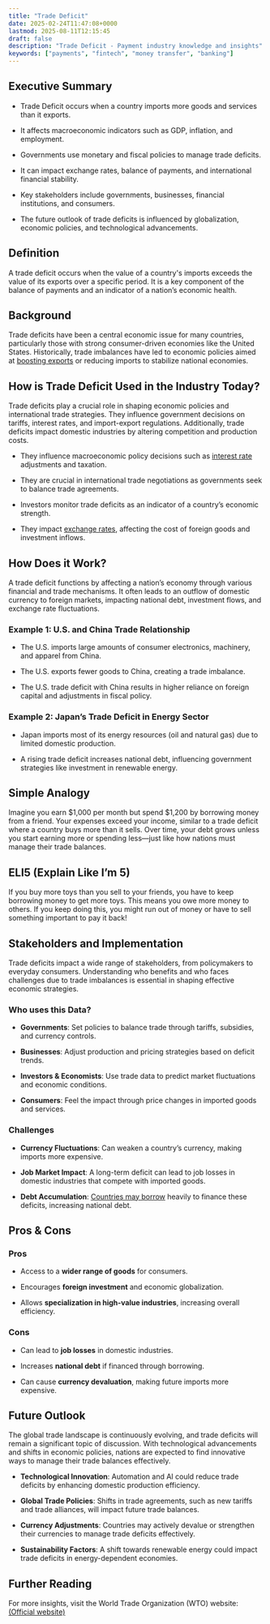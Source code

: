```yaml
---
title: "Trade Deficit"
date: 2025-02-24T11:47:08+0000
lastmod: 2025-08-11T12:15:45
draft: false
description: "Trade Deficit - Payment industry knowledge and insights"
keywords: ["payments", "fintech", "money transfer", "banking"]
---
```


## Executive Summary

- Trade Deficit occurs when a country imports more goods and services than it exports.

- It affects macroeconomic indicators such as GDP, inflation, and employment.

- Governments use monetary and fiscal policies to manage trade deficits.

- It can impact exchange rates, balance of payments, and international financial stability.

- Key stakeholders include governments, businesses, financial institutions, and consumers.

- The future outlook of trade deficits is influenced by globalization, economic policies, and technological advancements.

## Definition

A trade deficit occurs when the value of a country's imports exceeds the value of its exports over a specific period. It is a key component of the balance of payments and an indicator of a nation’s economic health.

## Background 

Trade deficits have been a central economic issue for many countries, particularly those with strong consumer-driven economies like the United States. Historically, trade imbalances have led to economic policies aimed at [boosting exports](https://faisalkhanllc.xyz/resources/payments-wiki/t/trade-surplus/) or reducing imports to stabilize national economies.

## How is Trade Deficit Used in the Industry Today?

Trade deficits play a crucial role in shaping economic policies and international trade strategies. They influence government decisions on tariffs, interest rates, and import-export regulations. Additionally, trade deficits impact domestic industries by altering competition and production costs.

- They influence macroeconomic policy decisions such as [interest rate](https://faisalkhanllc.xyz/resources/payments-wiki/i/interest/interest-rates/) adjustments and taxation.

- They are crucial in international trade negotiations as governments seek to balance trade agreements.

- Investors monitor trade deficits as an indicator of a country’s economic strength.

- They impact [exchange rates](https://faisalkhanllc.xyz/resources/payments-wiki/e/exchange-rate/), affecting the cost of foreign goods and investment inflows.

## How Does it Work? 

A trade deficit functions by affecting a nation’s economy through various financial and trade mechanisms. It often leads to an outflow of domestic currency to foreign markets, impacting national debt, investment flows, and exchange rate fluctuations.

### Example 1: U.S. and China Trade Relationship

- The U.S. imports large amounts of consumer electronics, machinery, and apparel from China.

- The U.S. exports fewer goods to China, creating a trade imbalance.

- The U.S. trade deficit with China results in higher reliance on foreign capital and adjustments in fiscal policy.

### Example 2: Japan’s Trade Deficit in Energy Sector

- Japan imports most of its energy resources (oil and natural gas) due to limited domestic production.

- A rising trade deficit increases national debt, influencing government strategies like investment in renewable energy.

## Simple Analogy 

Imagine you earn $1,000 per month but spend $1,200 by borrowing money from a friend. Your expenses exceed your income, similar to a trade deficit where a country buys more than it sells. Over time, your debt grows unless you start earning more or spending less—just like how nations must manage their trade balances.

## ELI5 (Explain Like I’m 5)

If you buy more toys than you sell to your friends, you have to keep borrowing money to get more toys. This means you owe more money to others. If you keep doing this, you might run out of money or have to sell something important to pay it back!

## Stakeholders and Implementation

Trade deficits impact a wide range of stakeholders, from policymakers to everyday consumers. Understanding who benefits and who faces challenges due to trade imbalances is essential in shaping effective economic strategies.

### Who uses this Data?

- **Governments**: Set policies to balance trade through tariffs, subsidies, and currency controls.

- **Businesses**: Adjust production and pricing strategies based on deficit trends.

- **Investors & Economists**: Use trade data to predict market fluctuations and economic conditions.

- **Consumers**: Feel the impact through price changes in imported goods and services.

### Challenges

- **Currency Fluctuations**: Can weaken a country’s currency, making imports more expensive.

- **Job Market Impact**: A long-term deficit can lead to job losses in domestic industries that compete with imported goods.

- **Debt Accumulation**: [Countries may borrow](https://faisalkhanllc.xyz/resources/payments-wiki/g/government-borrowing/) heavily to finance these deficits, increasing national debt.

## Pros & Cons

### Pros

- Access to a **wider range of goods** for consumers.

- Encourages **foreign investment** and economic globalization.

- Allows **specialization in high-value industries**, increasing overall efficiency.

### Cons

- Can lead to **job losses** in domestic industries.

- Increases **national debt** if financed through borrowing.

- Can cause **currency devaluation**, making future imports more expensive.

## Future Outlook

The global trade landscape is continuously evolving, and trade deficits will remain a significant topic of discussion. With technological advancements and shifts in economic policies, nations are expected to find innovative ways to manage their trade balances effectively.

- **Technological Innovation**: Automation and AI could reduce trade deficits by enhancing domestic production efficiency.

- **Global Trade Policies**: Shifts in trade agreements, such as new tariffs and trade alliances, will impact future trade balances.

- **Currency Adjustments**: Countries may actively devalue or strengthen their currencies to manage trade deficits effectively.

- **Sustainability Factors**: A shift towards renewable energy could impact trade deficits in energy-dependent economies.

## Further Reading

For more insights, visit the World Trade Organization (WTO) website: [](https://www.wto.org/)[(Official website)](https://www.wto.org)